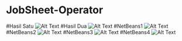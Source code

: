 # JobSheet-Operator
#Hasil Satu
![Alt Text](https://github.com/lethanfadlil/JobSheet-Operator/blob/master/aku%20slow.jpeg)
#Hasil Dua
![Alt Text](https://github.com/lethanfadlil/JobSheet-Operator/blob/master/WhatsApp%20Image%202019-08-08%20at%2008.28.42.jpeg)
#NetBeans1
![Alt Text](https://github.com/lethanfadlil/JobSheet-Operator/blob/master/Data%20Diri.png)
#NetBeans2
![Alt Text](https://github.com/lethanfadlil/JobSheet-Operator/blob/master/Luas%20Lingkaran.png)
#NetBeans3
![Alt Text](https://github.com/lethanfadlil/JobSheet-Operator/blob/master/Luas%20Segitiga.png)
#NetBeans4
![Alt Text](https://github.com/lethanfadlil/JobSheet-Operator/blob/master/Suhu.png)
